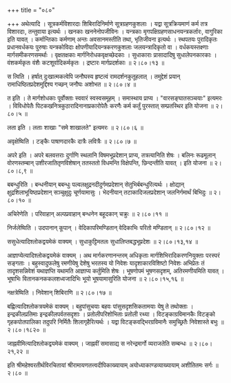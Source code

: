 +++
title = "०८०"

+++
अथेत्यादि । सूत्रकर्मविशारदाः शिबिरादिनिर्माणे सूत्रग्रहणकुशलाः । यद्वा सूत्रक्रियमाणं कर्म तत्र विशारदाः, तन्तुवाया इत्यर्थः । खनकाः खननेनोपजीविनः । यन्त्रकाः मृगपक्षिग्रहणसाधनयन्त्रकर्तारः, वागुरिका इति यावत् । कर्मान्तिकाः कर्मणाम् अन्तः अवसानमस्तीति तथा, भृतिजीवना इत्यर्थः । स्थपतयः पुरादिकृतः प्रधानवर्धकयः पुरुषाः यन्त्रकोविदाः क्षोपणीयादियन्त्रकरणकुशलाः जलयन्त्रादिकृतो वा । वर्धकयस्तक्ष्णाः मार्गसमीकरणसमर्थाः । वृक्षतक्षकाः मार्गनिरोधकवृक्षच्छेदकाः । सुधाकाराः प्रासादादिषु सुधालेपनकारकाः । वंशकर्मकृतः वंशैः कटशूर्वादिकर्मकृतः । द्रष्टारः मार्गप्रदर्शकाः  ॥  २।८०।१३  ॥   

  

स त्विति । हर्षात् दुःखात्मकत्वेपि जनौघस्य हृष्टत्वं रामदर्शनकुतूहलात् । तमुद्देशं प्रयान् रामाधिष्ठितप्रदेशमुद्दिश्य गच्छन् जनौघः अशोभत  ॥  २।८०।४  ॥   

  

त इति । ते मार्गशोधकाः पूर्वोक्ताः स्ववारं स्वस्वसमूहम् । समास्थाय प्राप्य । "वारसङ्घातसञ्चयाः" इत्यमरः । विविधोपेतैः पिटकखनित्रकुठारादिनानाप्रकारोपेतैः करणैः कर्म कर्तुं पुरस्तात् सम्प्रतस्थिर इति योजना  ॥  २।८०।५  ॥   

  

लता इति । लताः शाखाः "समे शाखालते" इत्यमरः  ॥  २।८०।६  ॥   

  

अवृक्षेष्विति । टङ्कैः पाषाणदारकैः दात्रैः लवित्रैः  ॥  २।८०।७  ॥   

  

अपरे इति । अपरे बलवत्तराः दुर्गाणि स्थलानि विषमभूप्रदेशान् प्राप्य, तत्रत्यानिति शेषः । बलिनः रूढमूलान् वोरणस्तम्बान् उशीरजातितृणविशेषान् ततस्ततो विधमन्ति विक्षेपन्ति, छिन्दन्तीति यावत् । इति योजना  ॥  २।८०।८,९  ॥   

  

बबन्धुरिति । बन्धनीयान् बबन्धुः पल्वलक्षुद्रनदीदुर्गमप्रदेशान् सेतुभिर्बबन्धुरित्यर्थः । क्षोद्यान् क्षुद्रशिलाभूयिष्ठप्रदेशान् सञ्चुक्षुदुः चूर्णयामासुः । भेदनीयान् तटाकादिजलप्रदेशान् जलनिर्गमार्थं बिभिदुः  ॥  २।८०।१०  ॥   

  

अचिरेणेति । परिवाहान् अल्पप्रवाहान् बन्धनेन बहूदकान् चक्रुः  ॥  २।८०।११  ॥   

  

निर्जलेष्विति । उदपानान् कूपान् । वेदिकापरिमण्डितान् वेदिकाभिः परितो मण्डितान्  ॥  २।८०।१२  ॥   

  

ससुधेत्यादिश्लोकद्वयमेकं वाक्यम् । सुधाकुट्टिमतलः सुधालिप्तबद्धभूप्रदेशः  ॥  २।८०।१३,१४  ॥   

  

आज्ञाप्येत्यादिश्लोकद्वयमेकं वाक्यम् । अथ मार्गकरणानन्तरम् अधिकृताः मार्गशिभिरादिकरणनियुक्ताः परस्परं सङ्गताः । बहुस्वादुफलेषु रमणीयेषु देशेषु भरतस्य यो निवेशः यादृशाकारविशिष्टो निवेशः अभिप्रेतः तं तादृशसन्निवेशं यथाज्ञप्ति यथामति आज्ञाप्य कर्तुमिति शेषः । भूषणोपमं भूषणसदृशम्, अतिरमणीयमिति यावत् । भूषाभिः वितानकनककलशध्वजादिभिः भूयो भूषयामासुरिति योजना  ॥  २।८०।१५,१६  ॥   

  

नक्षत्रेष्विति । निवेशान् शिबिराणि  ॥  २।८०।१७  ॥   

  

बह्वित्यादिश्लोकत्रयमेकं वाक्यम् । बहुपांसुचयाः बहवः पांसुसदृशसिकतामयाः येषु ते तथोक्ताः । इन्द्रकीलप्रतिमाः इन्द्रकीलपर्वतसदृशाः । प्रतोलीपरिशोभिताः प्रतोली रथ्या । विटङ्काग्रविमानकैः विटङ्को गृहकपोतपालिका तदुपरि निर्मितैः शिलागृहैरित्यर्थः । यद्वा विटङ्कवद्भिरग्रविमानैः समुच्छ्रितैः निवेशास्ते बभुः  ॥  २।८०।१८२०  ॥   

  

जाह्नवीमित्यादिश्लोकद्वयमेकं वाक्यम् । जाह्नवीं समासाद्य स नरेन्द्रमार्गो व्यराजतेति सम्बन्धः  ॥  २।८०।२१,२२  ॥   

  

इति श्रीमहेश्वरतीर्थविरचितायां श्रीरामायणतत्त्वदीपिकाख्यायाम् अयोध्याकाण्डव्याख्यायाम् अशीतितमः सर्गः  ॥  २।८०  ॥   

  

  

